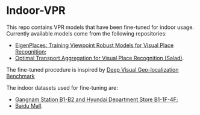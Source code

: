 # Indoor-VPR
This repo contains VPR models that have been fine-tuned for indoor usage.
Currently available models come from the following repositories:
- [EigenPlaces: Training Viewpoint Robust Models for Visual Place Recognition](https://github.com/gmberton/EigenPlaces);
- [Optimal Transport Aggregation for Visual Place Recognition (Salad)](https://github.com/serizba/salad).

The fine-tuned procedure is inspired by [Deep Visual Geo-localization Benchmark](https://github.com/gmberton/deep-visual-geo-localization-benchmark)

The indoor datasets used for fine-tuning are:
 - [Gangnam Station B1-B2 and Hyundai Department Store B1-1F-4F](https://openaccess.thecvf.com/content/CVPR2021/papers/Lee_Large-Scale_Localization_Datasets_in_Crowded_Indoor_Spaces_CVPR_2021_paper.pdf);
 - [Baidu Mall](https://openaccess.thecvf.com/content_cvpr_2017/html/Sun_A_Dataset_for_CVPR_2017_paper.html).

